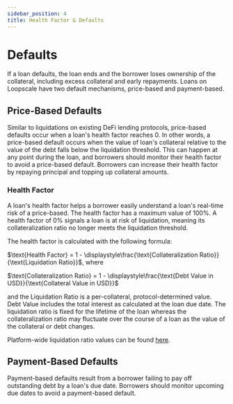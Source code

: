 ```yaml
---
sidebar_position: 4
title: Health Factor & Defaults
---
```


# Defaults
If a loan defaults, the loan ends and the borrower loses ownership of the collateral, including excess collateral and early repayments. Loans on Loopscale have two default mechanisms, price-based and payment-based.

## Price-Based Defaults
Similar to liquidations on existing DeFi lending protocols, price-based defaults occur when a loan's health factor reaches 0. In other words, a price-based default occurs when the value of loan's collateral relative to the value of the debt falls below the liquidation threshold. This can happen at any point during the loan, and borrowers should monitor their health factor to avoid a price-based default. Borrowers can increase their health factor by repaying principal and topping up collateral amounts.


### Health Factor
A loan's health factor helps a borrower easily understand a loan's real-time risk of a price-based. The health factor has a maximum value of 100%. A health factor of 0% signals a loan is at risk of liquidation, meaning its collateralization ratio no longer meets the liquidation threshold.

The health factor is calculated with the following formula:

$\text{Health Factor}  = 1 -  \displaystyle\frac{\text{Collateralization Ratio}}{\text{Liquidation Ratio}}$, where


$\text{Collateralization Ratio}  = 1 -  \displaystyle\frac{\text{Debt Value in USD}}{\text{Collateral Value in USD}}$


and the $\text{Liquidation Ratio}$  is a per-collateral, protocol-determined value. ${\text{Debt Value}}$ includes the total interest as calculated at the loan due date. 
The liquidation ratio is fixed for the lifetime of the loan whereas the collateralization ratio may fluctuate over the course of a loan as the value of the collateral or debt changes.

Platform-wide liquidation ratio values can be found [here](./risk-management.md).

## Payment-Based Defaults
Payment-based defaults result from a borrower failing to pay off outstanding debt by a loan's due date. Borrowers should monitor upcoming due dates to avoid a payment-based default.